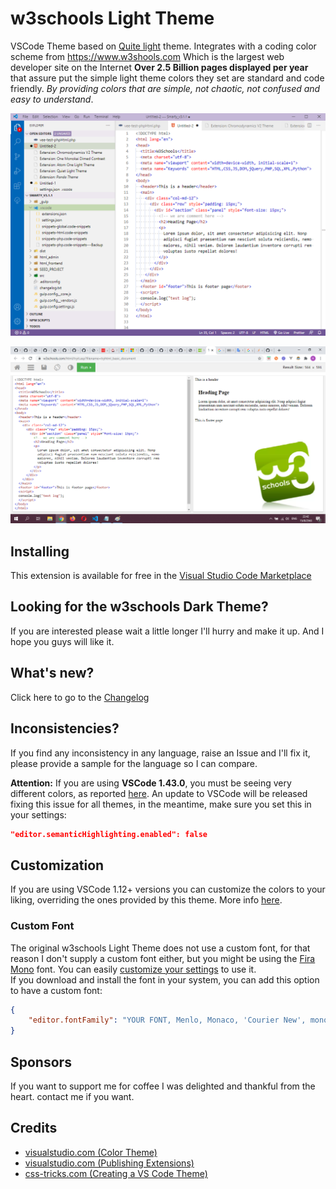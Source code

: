 # w3schools Light Theme

VSCode Theme based on [Quite light](https://github.com/microsoft/vscode/tree/master/extensions/theme-quietlight) theme. Integrates with a coding color scheme from https://www.w3shools.com Which is the largest web developer site on the Internet **Over 2.5 Billion pages displayed per year** that assure put the simple light theme colors they set are standard and code friendly. *By providing colors that are simple, not chaotic, not confused and easy to understand*.

![](https://raw.githubusercontent.com/kverawat/vscode-theme-w3schools-light/master/screenshots/vscode-theme-w3schools-light.png)

![](https://raw.githubusercontent.com/kverawat/vscode-theme-w3schools-light/master/screenshots/reference-w3schools.png)

## Installing

This extension is available for free in the [Visual Studio Code Marketplace](https://marketplace.visualstudio.com/items/kverawat.vscode-theme-w3schools-light)

## Looking for the w3schools Dark Theme?

If you are interested please wait a little longer I'll hurry and make it up. And I hope you guys will like it.

## What's new?

Click here to go to the [Changelog](https://github.com/kverawat/vscode-theme-w3schools-light/blob/master/CHANGELOG.md)

## Inconsistencies?

If you find any inconsistency in any language, raise an Issue and I'll fix it, please provide a sample for the language so I can compare. 

**Attention:** If you are using **VSCode 1.43.0**, you must be seeing very different colors, as reported [here](https://github.com/microsoft/vscode/issues/92308). An update to VSCode will be released fixing this issue for all themes, in the meantime, make sure you set this in your settings:

```json
"editor.semanticHighlighting.enabled": false
```

## Customization

If you are using VSCode 1.12+ versions you can customize the colors to your liking, overriding the ones provided by this theme. More info [here](https://code.visualstudio.com/docs/getstarted/theme-color-reference).

### Custom Font

The original w3schools Light Theme does not use a custom font, for that reason I don't supply a custom font either, but you might be using the [Fira Mono](https://github.com/mozilla/Fira) font. You can easily [customize your settings](https://code.visualstudio.com/docs/getstarted/settings) to use it.  
If you download and install the font in your system, you can add this option to have a custom font:

```json
{
    "editor.fontFamily": "YOUR FONT, Menlo, Monaco, 'Courier New', monospace"
}
```
## Sponsors
If you want to support me for coffee I was delighted and thankful from the heart.
contact me if you want.

## Credits

- [visualstudio.com (Color Theme)](https://code.visualstudio.com/api/extension-guides/color-theme)
- [visualstudio.com (Publishing Extensions)](https://code.visualstudio.com/api/working-with-extensions/publishing-extension)
- [css-tricks.com (Creating a VS Code Theme)](https://css-tricks.com/creating-a-vs-code-theme/)
